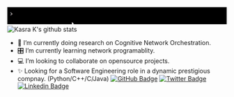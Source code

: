 ![gif](https://github.com/seekasra/seekasra/blob/main/GitHub-Greeting.gif)
![Kasra K's github stats](https://github-readme-stats.vercel.app/api?username=seekasra&show_icons=true&theme=tokyonight&include_all_commits=true&count_private=true&hide=issues,contribs)
- 🔭 I’m currently doing research on Cognitive Network Orchestration.
- 🎛 I’m currently learning network programablity.
- 💻 I’m looking to collaborate on opensource projects.
- ✨ Looking for a Software Engineering role in a dynamic prestigious compnay. (Python/C++/C/Java)
[![GitHub Badge](https://img.shields.io/badge/-@seekasra-%23181717?style=flat&logo=github)](https://github.com/seekasra)
[![Twitter Badge](https://img.shields.io/badge/-@seekasra-1ca0f1?style=flat&labelColor=1ca0f1&logo=twitter&logoColor=white&link=https://twitter.com/seekasra)](https://twitter.com/suren_at) [![Linkedin Badge](https://img.shields.io/badge/-Kasra%20Kassai-blue?style=flat&logo=Linkedin&logoColor=white&link=https://www.linkedin.com/in/kasrakassai/)](https://www.linkedin.com/in/kasrakassai/)
<!--
**seekasra/seekasra** is a ✨ _special_ ✨ repository because its `README.md` (this file) appears on your GitHub profile.
-->
